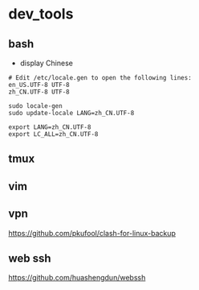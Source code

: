 # dev_tools

## bash

* display Chinese
```
# Edit /etc/locale.gen to open the following lines:
en_US.UTF-8 UTF-8
zh_CN.UTF-8 UTF-8

sudo locale-gen
sudo update-locale LANG=zh_CN.UTF-8

export LANG=zh_CN.UTF-8
export LC_ALL=zh_CN.UTF-8
```

## tmux

## vim

## vpn

https://github.com/pkufool/clash-for-linux-backup

## web ssh

https://github.com/huashengdun/webssh

